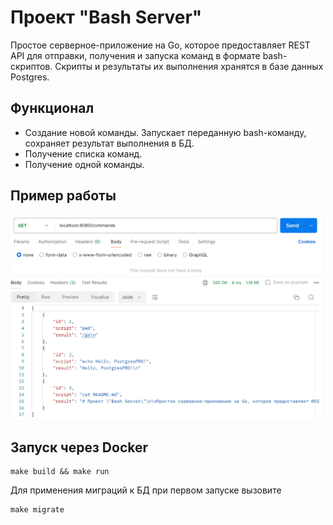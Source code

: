 # Проект "Bash Server"

Простое серверное-приложение на Go, которое предоставляет REST API для отправки, получения и запуска команд в формате bash-скриптов. Скрипты и результаты их выполнения хранятся в базе данных Postgres.

## Функционал
- Создание новой команды. Запускает переданную bash-команду, сохраняет результат выполнения в БД.
- Получение списка команд.
- Получение одной команды.

## Пример работы

<img src=https://github.com/reDasha/bash_server_project/blob/main/screen/screen1.png alt="drawing" width="500"/>

## Запуск через Docker

```
make build && make run
```
Для применения миграций к БД при первом запуске вызовите
```
make migrate
```